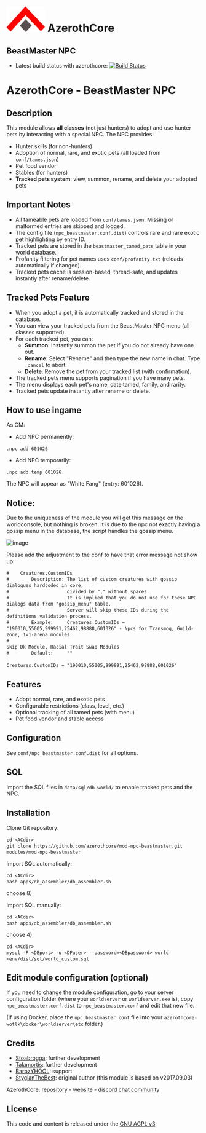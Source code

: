 # ![logo](https://raw.githubusercontent.com/azerothcore/azerothcore.github.io/master/images/logo-github.png) AzerothCore
## BeastMaster NPC
- Latest build status with azerothcore: [![Build Status](https://github.com/azerothcore/mod-npc-beastmaster/workflows/core-build/badge.svg?branch=master&event=push)](https://github.com/azerothcore/mod-npc-beastmaster)

# AzerothCore - BeastMaster NPC

## Description

This module allows **all classes** (not just hunters) to adopt and use hunter pets by interacting with a special NPC. The NPC provides:
- Hunter skills (for non-hunters)
- Adoption of normal, rare, and exotic pets (all loaded from `conf/tames.json`)
- Pet food vendor
- Stables (for hunters)
- **Tracked pets system**: view, summon, rename, and delete your adopted pets

## Important Notes

- All tameable pets are loaded from `conf/tames.json`. Missing or malformed entries are skipped and logged.
- The config file (`npc_beastmaster.conf.dist`) controls rare and rare exotic pet highlighting by entry ID.
- Tracked pets are stored in the `beastmaster_tamed_pets` table in your world database.
- Profanity filtering for pet names uses `conf/profanity.txt` (reloads automatically if changed).
- Tracked pets cache is session-based, thread-safe, and updates instantly after rename/delete.

## Tracked Pets Feature

- When you adopt a pet, it is automatically tracked and stored in the database.
- You can view your tracked pets from the BeastMaster NPC menu (all classes supported).
- For each tracked pet, you can:
  - **Summon**: Instantly summon the pet if you do not already have one out.
  - **Rename**: Select "Rename" and then type the new name in chat. Type `.cancel` to abort.
  - **Delete**: Remove the pet from your tracked list (with confirmation).
- The tracked pets menu supports pagination if you have many pets.
- The menu displays each pet's name, date tamed, family, and rarity.
- Tracked pets update instantly after rename or delete.

## How to use ingame

As GM:
- Add NPC permanently:
 ```
 .npc add 601026
 ```
- Add NPC temporarily:
 ```
 .npc add temp 601026
 ```

The NPC will appear as "White Fang" (entry: 601026).

## Notice:

Due to the uniqueness of the module you will get this message on the worldconsole, but nothing is broken.
It is due to the npc not exactly having a gossip menu in the database, the script handles the gossip menu.

![image](https://user-images.githubusercontent.com/16887899/154327532-612b03d8-64f0-460e-8f4b-7cbfd31a7381.png)

Please add the adjustment to the conf to have that error message not show up:
```
#    Creatures.CustomIDs
#        Description: The list of custom creatures with gossip dialogues hardcoded in core,
#                     divided by "," without spaces.
#                     It is implied that you do not use for these NPC dialogs data from "gossip_menu" table.
#                     Server will skip these IDs during the definitions validation process.
#        Example:     Creatures.CustomIDs = "190010,55005,999991,25462,98888,601026" - Npcs for Transmog, Guild-zone, 1v1-arena modules
#                                                                               Skip Dk Module, Racial Trait Swap Modules
#        Default:     ""

Creatures.CustomIDs = "190010,55005,999991,25462,98888,601026"
```

## Features

- Adopt normal, rare, and exotic pets
- Configurable restrictions (class, level, etc.)
- Optional tracking of all tamed pets (with menu)
- Pet food vendor and stable access

## Configuration

See `conf/npc_beastmaster.conf.dist` for all options.

## SQL

Import the SQL files in `data/sql/db-world/` to enable tracked pets and the NPC.

## Installation

Clone Git repository:

```
cd <ACdir>
git clone https://github.com/azerothcore/mod-npc-beastmaster.git modules/mod-npc-beastmaster
```

Import SQL automatically:
```
cd <ACdir>
bash apps/db_assembler/db_assembler.sh
```
choose 8)

Import SQL manually:
```
cd <ACdir>
bash apps/db_assembler/db_assembler.sh
```
choose 4)
```
cd <ACdir>
mysql -P <DBport> -u <DPuser> --password=<DBpassword> world <env/dist/sql/world_custom.sql
```

## Edit module configuration (optional)

If you need to change the module configuration, go to your server configuration folder (where your `worldserver` or `worldserver.exe` is), copy `npc_beastmaster.conf.dist` to `npc_beastmaster.conf` and edit that new file.

(If using Docker, place the `npc_beastmaster.conf` file into your `azerothcore-wotlk\docker\worldserver\etc` folder.)

## Credits

* [Stoabrogga](https://github.com/Stoabrogga): further development
* [Talamortis](https://github.com/talamortis): further development
* [BarbzYHOOL](https://github.com/barbzyhool): support
* [StygianTheBest](http://stygianthebest.github.io): original author (this module is based on v2017.09.03)

AzerothCore: [repository](https://github.com/azerothcore) - [website](http://azerothcore.org/) - [discord chat community](https://discord.gg/PaqQRkd)

## License
This code and content is released under the [GNU AGPL v3](https://github.com/azerothcore/azerothcore-wotlk/blob/master/LICENSE-AGPL3).

